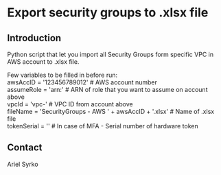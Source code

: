 Export security groups to .xlsx file
======================================

Introduction
------------
Python script that let you import all Security Groups form specific VPC in AWS account to .xlsx file.

Few variables to be filled in before run:  
awsAccID = '123456789012' # AWS account number  
assumeRole = 'arn:' # ARN of role that you want to assume on account above  
vpcId = 'vpc-' # VPC ID from account above  
fileName = 'SecurityGroups - AWS ' + awsAccID + '.xlsx' # Name of .xlsx file  
tokenSerial = '' # In case of MFA - Serial number of hardware token  

Contact
-------
Ariel Syrko


